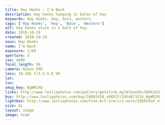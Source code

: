 ```yaml
---
title: Hay Hooks - I'm Back
description: Hay hooks hanging in bales of hay
keywords: Hay Hooks, Hay, bale, western
tags: ['Hay Hooks', 'Hay', 'Bale', 'Western']
alt: Hay hooks stuck in a bale of hay.
date: 2010-10-19
created: 2010-10-19
noun: Hay Hooks
name: I'm Back
exposure: 1/60
aperture: 5
iso: 4000
focal_length: 50
camera: Nikon D90
lens: 18-105 f/3.5-5.6 VR
lat: 
lon: 
smug_key: BgWR2XQ
links: http://www.lesliephotos.com/gallery/getalink.mg?AlbumID=28892418&AlbumKey=vGKDCF&ImageID=2454873224&ImageKey=BgWR2XQ&how=forum&Page=1
buy: http://www.lesliephotos.com/buy/28892418_vGKDCF/2454873224_BgWR2XQ/
lightbox: http://www.lesliephotos.com/Fine-Art-1/erics-work/28892418_vGKDCF#!i=2454873224&k=BgWR2XQ&lb=1&s=A
size: XL
layout: image
image: true
---
```

